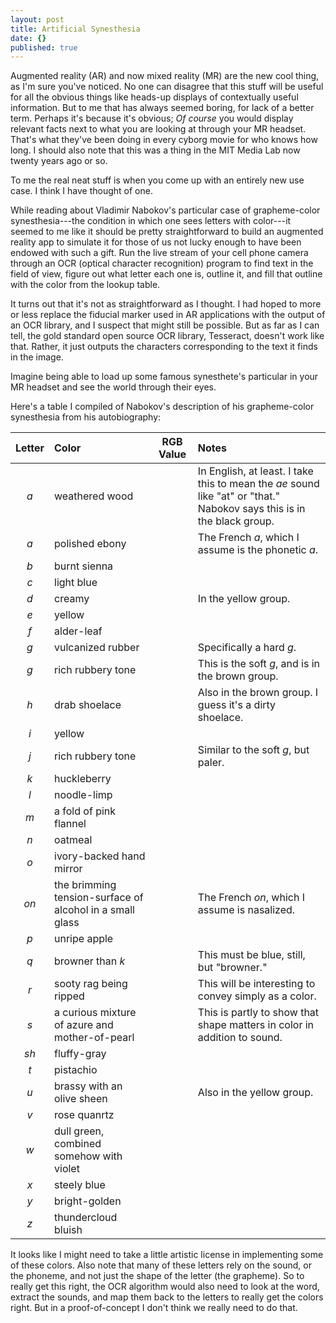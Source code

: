 ```yaml
---
layout: post
title: Artificial Synesthesia
date: {}
published: true
---
```


Augmented reality (AR) and now mixed reality (MR) are the new cool thing, as I'm sure you've noticed. No one can disagree that this stuff will be useful for all the obvious things like heads-up displays of contextually useful information. But to me that has always seemed boring, for lack of a better term. Perhaps it's because it's obvious; _Of course_ you would display relevant facts next to what you are looking at through your MR headset. That's what they've been doing in every cyborg movie for who knows how long. I should also note that this was a thing in the MIT Media Lab now twenty years ago or so.

To me the real neat stuff is when you come up with an entirely new use case. I think I have thought of one.
 
While reading about Vladimir Nabokov's particular case of grapheme-color synesthesia---the condition in which one sees letters with color---it seemed to me like it should be pretty straightforward to build an augmented reality app to simulate it for those of us not lucky enough to have been endowed with such a gift. Run the live stream of your cell phone camera through an OCR (optical character recognition) program to find text in the field of view, figure out what letter each one is, outline it, and fill that outline with the color from the lookup table.

It turns out that it's not as straightforward as I thought. I had hoped to more or less replace the fiducial marker used in AR applications with the output of an OCR library, and I suspect that might still be possible. But as far as I can tell, the gold standard open source OCR library, Tesseract, doesn't work like that. Rather, it just outputs the characters corresponding to the text it finds in the image.

Imagine being able to load up some famous synesthete's particular in your MR headset and see the world through their eyes.

Here's a table I compiled of Nabokov's description of his grapheme-color synesthesia from his autobiography:

| Letter | Color | RGB Value | Notes |
| :---: | :--- | :---: | :--- |
| _a_ | weathered wood | | In English, at least. I take this to mean the _ae_ sound like "at" or "that." Nabokov says this is in the black group. |
| _a_ | polished ebony | | The French _a_, which I assume is the phonetic _a_. |
| _b_ | burnt sienna | | |
| _c_ | light blue | | |
| _d_ | creamy | | In the yellow group. |
| _e_ | yellow | | |
| _f_ | alder-leaf | | |
| _g_ | vulcanized rubber | | Specifically a hard _g_. |
| _g_ | rich rubbery tone | | This is the soft _g_, and is in the brown group. |
| _h_ | drab shoelace | | Also in the brown group. I guess it's a dirty shoelace. |
| _i_ | yellow | | |
| _j_ | rich rubbery tone | | Similar to the soft _g_, but paler. |
| _k_ | huckleberry | | |
| _l_ | noodle-limp | | |
| _m_ | a fold of pink flannel | | |
| _n_ | oatmeal | | |
| _o_ | ivory-backed hand mirror | | |
| _on_ | the brimming tension-surface of alcohol in a small glass | | The French _on_, which I assume is nasalized. |
| _p_ | unripe apple | | |
| _q_ | browner than _k_ | | This must be blue, still, but "browner." |
| _r_ | sooty rag being ripped | | This will be interesting to convey simply as a color. |
| _s_ | a curious mixture of azure and mother-of-pearl | | This is partly to show that shape matters in color in addition to sound. |
| _sh_ | fluffy-gray | | |
| _t_ | pistachio | | |
| _u_ | brassy with an olive sheen | | Also in the yellow group. |
| _v_ | rose quanrtz | | |
| _w_ | dull green, combined somehow with violet | | |
| _x_ | steely blue | | |
| _y_ | bright-golden | | |
| _z_ | thundercloud bluish | | |

It looks like I might need to take a little artistic license in implementing some of these colors. Also note that many of these letters rely on the sound, or the phoneme, and not just the shape of the letter (the grapheme). So to really get this right, the OCR algorithm would also need to look at the word, extract the sounds, and map them back to the letters to really get the colors right. But in a proof-of-concept I don't think we really need to do that.
